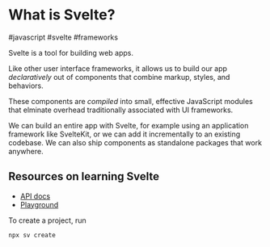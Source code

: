 # What is Svelte?
#javascript #svelte #frameworks

Svelte is a tool for building web apps.

Like other user interface frameworks,
it allows us to build our app _declaratively_
out of components that combine markup, styles, and behaviors.

These components are _compiled_ into small, effective JavaScript modules
that elminate overhead traditionally associated with UI frameworks.

We can build an entire app with Svelte,
for example using an application framework like SvelteKit,
or we can add it incrementally to an existing codebase.
We can also ship components as standalone packages that work anywhere.

## Resources on learning Svelte

- [API docs](https://svelte.dev/docs)
- [Playground](https://svelte.dev/playground)

To create a project, run
```sh
npx sv create
```
